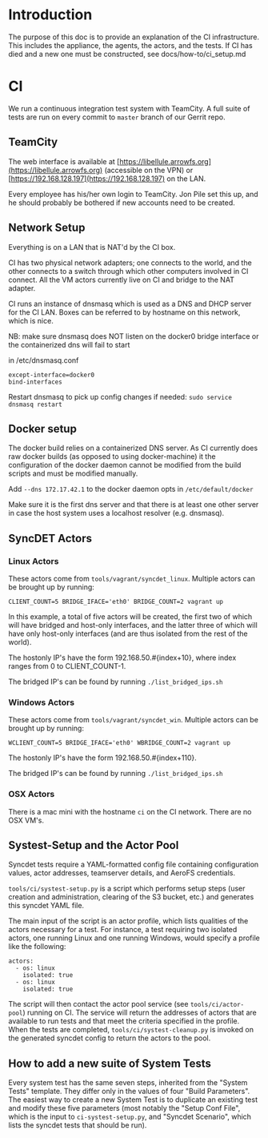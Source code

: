 # Introduction

The purpose of this doc is to provide an explanation of the CI infrastructure. This includes the appliance, the agents, the actors, and the tests. If CI has died and a new one must be constructed, see docs/how-to/ci_setup.md

# CI

We run a continuous integration test system with TeamCity. A full suite of tests are run on every commit to `master` branch of our Gerrit repo.

## TeamCity

The web interface is available at [https://libellule.arrowfs.org](https://libellule.arrowfs.org) (accessible on the VPN) or [https://192.168.128.197](https://192.168.128.197) on the LAN.

Every employee has his/her own login to TeamCity. Jon Pile set this up, and he should probably be bothered if new accounts need to be created.


## Network Setup

Everything is on a LAN that is NAT'd by the CI box.

CI has two physical network adapters; one connects to the world, and the other connects to a switch through which other computers involved in CI connect. All the VM actors currently live on CI and bridge to the NAT adapter.

CI runs an instance of dnsmasq which is used as a DNS and DHCP server for the CI LAN. Boxes can be referred to by hostname on this network, which is nice.

NB: make sure dnsmasq does NOT listen on the docker0 bridge interface or the containerized dns will fail to start

in /etc/dnsmasq.conf
```
except-interface=docker0
bind-interfaces
```

Restart dnsmasq to pick up config changes if needed: `sudo service dnsmasq restart`

## Docker setup

The docker build relies on a containerized DNS server. As CI currently does raw
docker builds (as opposed to using docker-machine) it the configuration of the
docker daemon cannot be modified from the build scripts and must be modified
manually.

Add `--dns 172.17.42.1` to the docker daemon opts in `/etc/default/docker`

Make sure it is the first dns server and that there is at least one other
server in case the host system uses a localhost resolver (e.g. dnsmasq).

## SyncDET Actors

### Linux Actors

These actors come from `tools/vagrant/syncdet_linux`. Multiple actors can be brought up by running:

`CLIENT_COUNT=5 BRIDGE_IFACE='eth0' BRIDGE_COUNT=2 vagrant up`

In this example, a total of five actors will be created, the first two of which will have bridged and host-only interfaces, and the latter three of which will have only host-only interfaces (and are thus isolated from the rest of the world).

The hostonly IP's have the form 192.168.50.#{index+10}, where index ranges from 0 to CLIENT_COUNT-1.

The bridged IP's can be found by running `./list_bridged_ips.sh`

### Windows Actors

These actors come from `tools/vagrant/syncdet_win`. Multiple actors can be brought up by running:

`WCLIENT_COUNT=5 BRIDGE_IFACE='eth0' WBRIDGE_COUNT=2 vagrant up`

The hostonly IP's have the form 192.168.50.#{index+110}.

The bridged IP's can be found by running `./list_bridged_ips.sh`

### OSX Actors

There is a mac mini with the hostname `ci` on the CI network. There are no OSX VM's.


## Systest-Setup and the Actor Pool

Syncdet tests require a YAML-formatted config file containing configuration values, actor addresses, teamserver details, and AeroFS credentials.

`tools/ci/systest-setup.py` is a script which performs setup steps (user creation and administration, clearing of the S3 bucket, etc.) and generates this syncdet YAML file.

The main input of the script is an actor profile, which lists qualities of the actors necessary for a test. For instance, a test requiring two isolated actors, one running Linux and one running Windows, would specify a profile like the following:

    actors:
      - os: linux
        isolated: true
      - os: linux
        isolated: true

The script will then contact the actor pool service (see `tools/ci/actor-pool`) running on CI. The service will return the addresses of actors that are available to run tests and that meet the criteria specified in the profile. When the tests are completed, `tools/ci/systest-cleanup.py` is invoked on the generated syncdet config to return the actors to the pool.


## How to add a new suite of System Tests

Every system test has the same seven steps, inherited from the "System Tests" template. They differ only in the values of four "Build Parameters". The easiest way to create a new System Test is to duplicate an existing test and modify these five parameters (most notably the "Setup Conf File", which is the input to `ci-systest-setup.py`, and "Syncdet Scenario", which lists the syncdet tests that should be run).
